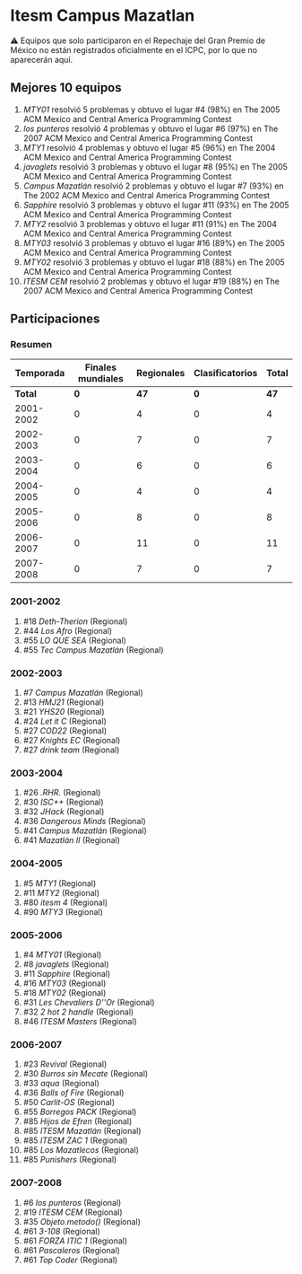 # Itesm Campus Mazatlan

:warning: Equipos que solo participaron en el Repechaje del Gran Premio de México no están registrados oficialmente en el ICPC, por lo que no aparecerán aquí.

## Mejores 10 equipos

1. _MTY01_ resolvió 5 problemas y obtuvo el lugar #4 (98%) en The 2005 ACM Mexico and Central America Programming Contest
1. _los punteros_ resolvió 4 problemas y obtuvo el lugar #6 (97%) en The 2007 ACM Mexico and Central America Programming Contest
1. _MTY1_ resolvió 4 problemas y obtuvo el lugar #5 (96%) en The 2004 ACM Mexico and Central America Programming Contest
1. _javaglets_ resolvió 3 problemas y obtuvo el lugar #8 (95%) en The 2005 ACM Mexico and Central America Programming Contest
1. _Campus Mazatlán_ resolvió 2 problemas y obtuvo el lugar #7 (93%) en The 2002 ACM Mexico and Central America Programming Contest
1. _Sapphire_ resolvió 3 problemas y obtuvo el lugar #11 (93%) en The 2005 ACM Mexico and Central America Programming Contest
1. _MTY2_ resolvió 3 problemas y obtuvo el lugar #11 (91%) en The 2004 ACM Mexico and Central America Programming Contest
1. _MTY03_ resolvió 3 problemas y obtuvo el lugar #16 (89%) en The 2005 ACM Mexico and Central America Programming Contest
1. _MTY02_ resolvió 3 problemas y obtuvo el lugar #18 (88%) en The 2005 ACM Mexico and Central America Programming Contest
1. _ITESM CEM_ resolvió 2 problemas y obtuvo el lugar #19 (88%) en The 2007 ACM Mexico and Central America Programming Contest

## Participaciones

### Resumen

| Temporada | Finales mundiales | Regionales | Clasificatorios | Total |
| --- | --- | --- | --- | --- |
| **Total** | **0** | **47** | **0** | **47** |
| 2001-2002 | 0 | 4 | 0 | 4 |
| 2002-2003 | 0 | 7 | 0 | 7 |
| 2003-2004 | 0 | 6 | 0 | 6 |
| 2004-2005 | 0 | 4 | 0 | 4 |
| 2005-2006 | 0 | 8 | 0 | 8 |
| 2006-2007 | 0 | 11 | 0 | 11 |
| 2007-2008 | 0 | 7 | 0 | 7 |

### 2001-2002

1. #18 _Deth-Therion_ (Regional)
1. #44 _Los Afro_ (Regional)
1. #55 _LO QUE SEA_ (Regional)
1. #55 _Tec Campus Mazatlán_ (Regional)

### 2002-2003

1. #7 _Campus Mazatlán_ (Regional)
1. #13 _HMJ21_ (Regional)
1. #21 _YHS20_ (Regional)
1. #24 _Let it C_ (Regional)
1. #27 _COD22_ (Regional)
1. #27 _Knights EC_ (Regional)
1. #27 _drink team_ (Regional)

### 2003-2004

1. #26 _.RHR._ (Regional)
1. #30 _ISC++_ (Regional)
1. #32 _JHack_ (Regional)
1. #36 _Dangerous Minds_ (Regional)
1. #41 _Campus Mazatlán_ (Regional)
1. #41 _Mazatlán II_ (Regional)

### 2004-2005

1. #5 _MTY1_ (Regional)
1. #11 _MTY2_ (Regional)
1. #80 _itesm 4_ (Regional)
1. #90 _MTY3_ (Regional)

### 2005-2006

1. #4 _MTY01_ (Regional)
1. #8 _javaglets_ (Regional)
1. #11 _Sapphire_ (Regional)
1. #16 _MTY03_ (Regional)
1. #18 _MTY02_ (Regional)
1. #31 _Les Chevaliers D''Or_ (Regional)
1. #32 _2 hot 2 handle_ (Regional)
1. #46 _ITESM Masters_ (Regional)

### 2006-2007

1. #23 _Revival_ (Regional)
1. #30 _Burros sin Mecate_ (Regional)
1. #33 _aqua_ (Regional)
1. #36 _Balls of Fire_ (Regional)
1. #50 _Carlit-OS_ (Regional)
1. #55 _Borregos PACK_ (Regional)
1. #85 _Hijos de Efren_ (Regional)
1. #85 _ITESM Mazatlán_ (Regional)
1. #85 _ITESM ZAC 1_ (Regional)
1. #85 _Los Mazatlecos_ (Regional)
1. #85 _Punishers_ (Regional)

### 2007-2008

1. #6 _los punteros_ (Regional)
1. #19 _ITESM CEM_ (Regional)
1. #35 _Objeto.metodo()_ (Regional)
1. #61 _3-108_ (Regional)
1. #61 _FORZA ITIC 1_ (Regional)
1. #61 _Pascaleros_ (Regional)
1. #61 _Top Coder_ (Regional)



